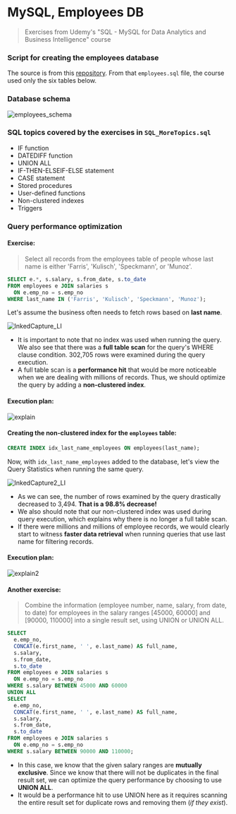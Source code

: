 # MySQL, Employees DB
> Exercises from Udemy's "SQL - MySQL for Data Analytics and Business Intelligence" course

### Script for creating the employees database
The source is from this [repository](https://github.com/ofenloch/mysql-employees). From that `employees.sql` file, the course used only the six tables below.

### Database schema
![employees_schema](https://user-images.githubusercontent.com/96803412/148616452-8fe9a04f-70a2-49f5-8e78-a123eef2158f.png)


### SQL topics covered by the exercises in `SQL_MoreTopics.sql`
- IF function
- DATEDIFF function
- UNION ALL
- IF-THEN-ELSEIF-ELSE statement
- CASE statement
- Stored procedures
- User-defined functions
- Non-clustered indexes
- Triggers

### Query performance optimization
#### Exercise: 
> Select all records from the employees table of people whose last name is either 'Farris', 'Kulisch', 'Speckmann', or 'Munoz'.

```sql
SELECT e.*, s.salary, s.from_date, s.to_date
FROM employees e JOIN salaries s
  ON e.emp_no = s.emp_no
WHERE last_name IN ('Farris', 'Kulisch', 'Speckmann', 'Munoz'); 
```
Let's assume the business often needs to fetch rows based on **last name**.

![InkedCapture_LI](https://user-images.githubusercontent.com/96803412/148617594-865833e3-4705-42f0-a50b-ef8c9942b2dc.jpg)
- It is important to note that no index was used when running the query. We also see that there was a **full table scan** for the query's WHERE clause condition. 302,705 rows were examined during the query execution. 
- A full table scan is a **performance hit** that would be more noticeable when we are dealing with millions of records. Thus, we should optimize the query by adding a **non-clustered index**.

#### Execution plan:

![explain](https://user-images.githubusercontent.com/96803412/148619663-9501e6e7-f5b0-4045-ad68-790e48db85cf.png)

#### Creating the non-clustered index for the `employees` table:
```sql
CREATE INDEX idx_last_name_employees ON employees(last_name);
```

Now, with `idx_last_name_employees` added to the database, let's view the Query Statistics when running the same query.

![InkedCapture2_LI](https://user-images.githubusercontent.com/96803412/148618856-c7f1c40e-28eb-4e7c-9d51-7f84645af248.jpg)
- As we can see, the number of rows examined by the query drastically decreased to 3,494. **That is a 98.8% decrease!**
- We also should note that our non-clustered index was used during query execution, which explains why there is no longer a full table scan.
- If there were millions and millions of employee records, we would clearly start to witness **faster data retrieval** when running queries that use last name for filtering records.

#### Execution plan:

![explain2](https://user-images.githubusercontent.com/96803412/148619701-ca5024f4-de28-4cb0-9888-796c93bdb94e.png)


#### Another exercise: 
> Combine the information (employee number, name, salary, from date, to date) for employees in the salary ranges [45000, 60000] and [90000, 110000] into a single result set, using UNION or UNION ALL.

```sql
SELECT 
  e.emp_no,
  CONCAT(e.first_name, ' ', e.last_name) AS full_name,
  s.salary,
  s.from_date, 
  s.to_date
FROM employees e JOIN salaries s
  ON e.emp_no = s.emp_no
WHERE s.salary BETWEEN 45000 AND 60000
UNION ALL
SELECT 
  e.emp_no,
  CONCAT(e.first_name, ' ', e.last_name) AS full_name,
  s.salary,
  s.from_date, 
  s.to_date
FROM employees e JOIN salaries s
  ON e.emp_no = s.emp_no
WHERE s.salary BETWEEN 90000 AND 110000;
```

- In this case, we know that the given salary ranges are **mutually exclusive**. Since we know that there will not be duplicates in the final result set, we can optimize the query performance by choosing to use **UNION ALL**. 
- It would be a performance hit to use UNION here as it requires scanning the entire result set for duplicate rows and removing them (*if they exist*).
